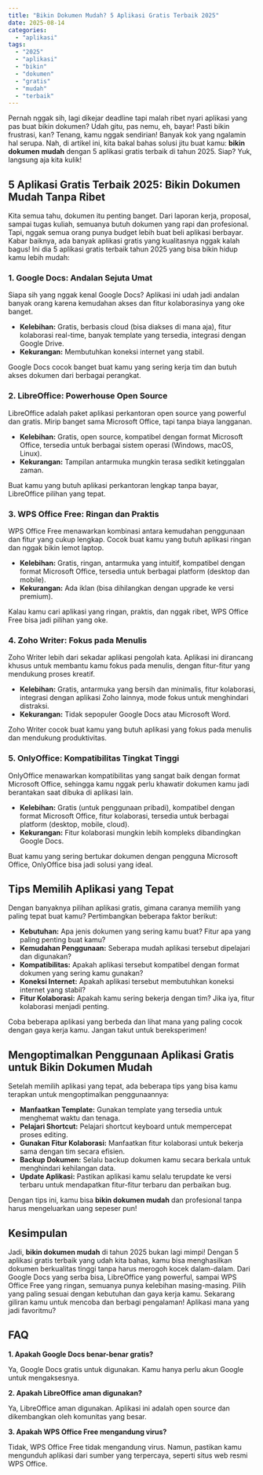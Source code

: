 ```yaml
---
title: "Bikin Dokumen Mudah? 5 Aplikasi Gratis Terbaik 2025"
date: 2025-08-14
categories: 
  - "aplikasi"
tags: 
  - "2025"
  - "aplikasi"
  - "bikin"
  - "dokumen"
  - "gratis"
  - "mudah"
  - "terbaik"
---
```


Pernah nggak sih, lagi dikejar deadline tapi malah ribet nyari aplikasi yang pas buat bikin dokumen? Udah gitu, pas nemu, eh, bayar! Pasti bikin frustrasi, kan? Tenang, kamu nggak sendirian! Banyak kok yang ngalamin hal serupa. Nah, di artikel ini, kita bakal bahas solusi jitu buat kamu: **bikin dokumen mudah** dengan 5 aplikasi gratis terbaik di tahun 2025. Siap? Yuk, langsung aja kita kulik!

## 5 Aplikasi Gratis Terbaik 2025: Bikin Dokumen Mudah Tanpa Ribet

Kita semua tahu, dokumen itu penting banget. Dari laporan kerja, proposal, sampai tugas kuliah, semuanya butuh dokumen yang rapi dan profesional. Tapi, nggak semua orang punya budget lebih buat beli aplikasi berbayar. Kabar baiknya, ada banyak aplikasi gratis yang kualitasnya nggak kalah bagus! Ini dia 5 aplikasi gratis terbaik tahun 2025 yang bisa bikin hidup kamu lebih mudah:

### 1\. Google Docs: Andalan Sejuta Umat

Siapa sih yang nggak kenal Google Docs? Aplikasi ini udah jadi andalan banyak orang karena kemudahan akses dan fitur kolaborasinya yang oke banget.

- **Kelebihan:** Gratis, berbasis cloud (bisa diakses di mana aja), fitur kolaborasi real-time, banyak template yang tersedia, integrasi dengan Google Drive.
- **Kekurangan:** Membutuhkan koneksi internet yang stabil.

Google Docs cocok banget buat kamu yang sering kerja tim dan butuh akses dokumen dari berbagai perangkat.

### 2\. LibreOffice: Powerhouse Open Source

LibreOffice adalah paket aplikasi perkantoran open source yang powerful dan gratis. Mirip banget sama Microsoft Office, tapi tanpa biaya langganan.

- **Kelebihan:** Gratis, open source, kompatibel dengan format Microsoft Office, tersedia untuk berbagai sistem operasi (Windows, macOS, Linux).
- **Kekurangan:** Tampilan antarmuka mungkin terasa sedikit ketinggalan zaman.

Buat kamu yang butuh aplikasi perkantoran lengkap tanpa bayar, LibreOffice pilihan yang tepat.

### 3\. WPS Office Free: Ringan dan Praktis

WPS Office Free menawarkan kombinasi antara kemudahan penggunaan dan fitur yang cukup lengkap. Cocok buat kamu yang butuh aplikasi ringan dan nggak bikin lemot laptop.

- **Kelebihan:** Gratis, ringan, antarmuka yang intuitif, kompatibel dengan format Microsoft Office, tersedia untuk berbagai platform (desktop dan mobile).
- **Kekurangan:** Ada iklan (bisa dihilangkan dengan upgrade ke versi premium).

Kalau kamu cari aplikasi yang ringan, praktis, dan nggak ribet, WPS Office Free bisa jadi pilihan yang oke.

### 4\. Zoho Writer: Fokus pada Menulis

Zoho Writer lebih dari sekadar aplikasi pengolah kata. Aplikasi ini dirancang khusus untuk membantu kamu fokus pada menulis, dengan fitur-fitur yang mendukung proses kreatif.

- **Kelebihan:** Gratis, antarmuka yang bersih dan minimalis, fitur kolaborasi, integrasi dengan aplikasi Zoho lainnya, mode fokus untuk menghindari distraksi.
- **Kekurangan:** Tidak sepopuler Google Docs atau Microsoft Word.

Zoho Writer cocok buat kamu yang butuh aplikasi yang fokus pada menulis dan mendukung produktivitas.

### 5\. OnlyOffice: Kompatibilitas Tingkat Tinggi

OnlyOffice menawarkan kompatibilitas yang sangat baik dengan format Microsoft Office, sehingga kamu nggak perlu khawatir dokumen kamu jadi berantakan saat dibuka di aplikasi lain.

- **Kelebihan:** Gratis (untuk penggunaan pribadi), kompatibel dengan format Microsoft Office, fitur kolaborasi, tersedia untuk berbagai platform (desktop, mobile, cloud).
- **Kekurangan:** Fitur kolaborasi mungkin lebih kompleks dibandingkan Google Docs.

Buat kamu yang sering bertukar dokumen dengan pengguna Microsoft Office, OnlyOffice bisa jadi solusi yang ideal.

## Tips Memilih Aplikasi yang Tepat

Dengan banyaknya pilihan aplikasi gratis, gimana caranya memilih yang paling tepat buat kamu? Pertimbangkan beberapa faktor berikut:

- **Kebutuhan:** Apa jenis dokumen yang sering kamu buat? Fitur apa yang paling penting buat kamu?
- **Kemudahan Penggunaan:** Seberapa mudah aplikasi tersebut dipelajari dan digunakan?
- **Kompatibilitas:** Apakah aplikasi tersebut kompatibel dengan format dokumen yang sering kamu gunakan?
- **Koneksi Internet:** Apakah aplikasi tersebut membutuhkan koneksi internet yang stabil?
- **Fitur Kolaborasi:** Apakah kamu sering bekerja dengan tim? Jika iya, fitur kolaborasi menjadi penting.

Coba beberapa aplikasi yang berbeda dan lihat mana yang paling cocok dengan gaya kerja kamu. Jangan takut untuk bereksperimen!

## Mengoptimalkan Penggunaan Aplikasi Gratis untuk Bikin Dokumen Mudah

Setelah memilih aplikasi yang tepat, ada beberapa tips yang bisa kamu terapkan untuk mengoptimalkan penggunaannya:

- **Manfaatkan Template:** Gunakan template yang tersedia untuk menghemat waktu dan tenaga.
- **Pelajari Shortcut:** Pelajari shortcut keyboard untuk mempercepat proses editing.
- **Gunakan Fitur Kolaborasi:** Manfaatkan fitur kolaborasi untuk bekerja sama dengan tim secara efisien.
- **Backup Dokumen:** Selalu backup dokumen kamu secara berkala untuk menghindari kehilangan data.
- **Update Aplikasi:** Pastikan aplikasi kamu selalu terupdate ke versi terbaru untuk mendapatkan fitur-fitur terbaru dan perbaikan bug.

Dengan tips ini, kamu bisa **bikin dokumen mudah** dan profesional tanpa harus mengeluarkan uang sepeser pun!

## Kesimpulan

Jadi, **bikin dokumen mudah** di tahun 2025 bukan lagi mimpi! Dengan 5 aplikasi gratis terbaik yang udah kita bahas, kamu bisa menghasilkan dokumen berkualitas tinggi tanpa harus merogoh kocek dalam-dalam. Dari Google Docs yang serba bisa, LibreOffice yang powerful, sampai WPS Office Free yang ringan, semuanya punya kelebihan masing-masing. Pilih yang paling sesuai dengan kebutuhan dan gaya kerja kamu. Sekarang giliran kamu untuk mencoba dan berbagi pengalaman! Aplikasi mana yang jadi favoritmu?

## FAQ

**1\. Apakah Google Docs benar-benar gratis?**

Ya, Google Docs gratis untuk digunakan. Kamu hanya perlu akun Google untuk mengaksesnya.

**2\. Apakah LibreOffice aman digunakan?**

Ya, LibreOffice aman digunakan. Aplikasi ini adalah open source dan dikembangkan oleh komunitas yang besar.

**3\. Apakah WPS Office Free mengandung virus?**

Tidak, WPS Office Free tidak mengandung virus. Namun, pastikan kamu mengunduh aplikasi dari sumber yang terpercaya, seperti situs web resmi WPS Office.

